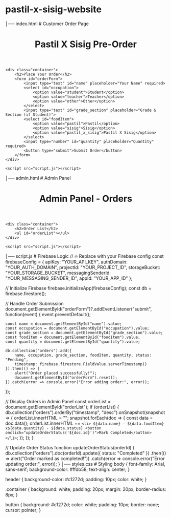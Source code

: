 # pastil-x-sisig-website
│── index.html        # Customer Order Page
<!DOCTYPE html>
<html lang="en">
<head>
    <meta charset="UTF-8">
    <meta name="viewport" content="width=device-width, initial-scale=1.0">
    <title>Pastil X Sisig - Pre-Order</title>
    <link rel="stylesheet" href="styles.css">
</head>
<body>
    <header>
        <h1>Pastil X Sisig Pre-Order</h1>
    </header>

    <div class="container">
        <h2>Place Your Order</h2>
        <form id="orderForm">
            <input type="text" id="name" placeholder="Your Name" required>
            <select id="occupation">
                <option value="student">Student</option>
                <option value="teacher">Teacher</option>
                <option value="other">Other</option>
            </select>
            <input type="text" id="grade_section" placeholder="Grade & Section (if Student)">
            <select id="foodItem">
                <option value="pastil">Pastil</option>
                <option value="sisig">Sisig</option>
                <option value="pastil_x_sisig">Pastil X Sisig</option>
            </select>
            <input type="number" id="quantity" placeholder="Quantity" required>
            <button type="submit">Submit Order</button>
        </form>
    </div>

    <script src="script.js"></script>
</body>
</html>
│── admin.html        # Admin Panel
<!DOCTYPE html>
<html lang="en">
<head>
    <meta charset="UTF-8">
    <meta name="viewport" content="width=device-width, initial-scale=1.0">
    <title>Admin Panel - Orders</title>
    <link rel="stylesheet" href="styles.css">
</head>
<body>
    <header>
        <h1>Admin Panel - Orders</h1>
    </header>

    <div class="container">
        <h2>Order List</h2>
        <ul id="orderList"></ul>
    </div>

    <script src="script.js"></script>
</body>
</html>
│── script.js         # Firebase Logic
// 🔥 Replace with your Firebase config
const firebaseConfig = {
    apiKey: "YOUR_API_KEY",
    authDomain: "YOUR_AUTH_DOMAIN",
    projectId: "YOUR_PROJECT_ID",
    storageBucket: "YOUR_STORAGE_BUCKET",
    messagingSenderId: "YOUR_MESSAGING_SENDER_ID",
    appId: "YOUR_APP_ID"
};

// Initialize Firebase
firebase.initializeApp(firebaseConfig);
const db = firebase.firestore();

// Handle Order Submission
document.getElementById("orderForm")?.addEventListener("submit", function(event) {
    event.preventDefault();

    const name = document.getElementById("name").value;
    const occupation = document.getElementById("occupation").value;
    const grade_section = document.getElementById("grade_section").value;
    const foodItem = document.getElementById("foodItem").value;
    const quantity = document.getElementById("quantity").value;

    db.collection("orders").add({
        name, occupation, grade_section, foodItem, quantity, status: "Pending",
        timestamp: firebase.firestore.FieldValue.serverTimestamp()
    }).then(() => {
        alert("Order placed successfully!");
        document.getElementById("orderForm").reset();
    }).catch(error => console.error("Error adding order:", error));
});

// Display Orders in Admin Panel
const orderList = document.getElementById("orderList");
if (orderList) {
    db.collection("orders").orderBy("timestamp", "desc").onSnapshot(snapshot => {
        orderList.innerHTML = "";
        snapshot.forEach(doc => {
            const data = doc.data();
            orderList.innerHTML += `<li>
                ${data.name} - ${data.foodItem} x${data.quantity} - ${data.status}
                <button onclick="updateOrderStatus('${doc.id}')">Mark Completed</button>
            </li>`;
        });
    });
}

// Update Order Status
function updateOrderStatus(orderId) {
    db.collection("orders").doc(orderId).update({ status: "Completed" })
        .then(() => alert("Order marked as completed!"))
        .catch(error => console.error("Error updating order:", error));
}
│── styles.css        # Styling
body {
    font-family: Arial, sans-serif;
    background-color: #ffdb58;
    text-align: center;
}

header {
    background-color: #c1272d;
    padding: 10px;
    color: white;
}

.container {
    background: white;
    padding: 20px;
    margin: 20px;
    border-radius: 8px;
}

button {
    background: #c1272d;
    color: white;
    padding: 10px;
    border: none;
    cursor: pointer;
}
